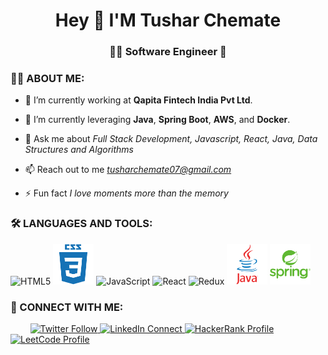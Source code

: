 <!-- [![MasterHead](https://1.bp.blogspot.com/-7A4WynwLsM...)](https://rishavchanda.io) -->
<h1 align="center">Hey 👋 I'M Tushar Chemate  </h1>
<div>
  <h3 align="center">  👨‍💻 Software Engineer 🚀 </h3> 
</div>


<h3 align="left">👨‍💻 ABOUT ME:</h3>

- 🔭 I’m currently working at **Qapita Fintech India Pvt Ltd**.

- <p>
  🌱 I’m currently leveraging <strong> Java</strong>, <strong>Spring Boot</strong>, <strong>AWS</strong>, and <strong>Docker</strong>.
</p>


- 💬 Ask me about *Full Stack Development, Javascript, React, Java, Data Structures and Algorithms*

- 📫 Reach out to me *tusharchemate07@gmail.com*

- ⚡ Fun fact *I love moments more than the memory*

<h3 align="left">🛠 LANGUAGES AND TOOLS:</h3> 

<div>
<img src="https://cdn.jsdelivr.net/gh/devicons/devicon/icons/html5/html5-plain.svg" height="65px" width="65px" alt="HTML5" />
<img src="https://github.com/devicons/devicon/blob/master/icons/css3/css3-plain-wordmark.svg" height="65px" width="65px" />
<img src="https://cdn.jsdelivr.net/gh/devicons/devicon/icons/javascript/javascript-plain.svg" height="65px" width="65px" alt="JavaScript"/>

<img src="https://cdn.jsdelivr.net/gh/devicons/devicon/icons/react/react-original.svg" height="65px" width="65px" alt="React" />
<img src="https://cdn.jsdelivr.net/gh/devicons/devicon/icons/redux/redux-original.svg" height="65px" width="65px" alt="Redux" />

<img src="https://github.com/devicons/devicon/blob/master/icons/java/java-original-wordmark.svg" height="65px" width="65px" alt="Java" />
<img src="https://github.com/devicons/devicon/blob/master/icons/spring/spring-original-wordmark.svg" height="65px" width="65px" alt="Spring Boot" />

</div>

<h3 align="left">
  👥 CONNECT WITH ME:
</h3>
 <p align="left">
    &nbsp;&nbsp;&nbsp;&nbsp;&nbsp;&nbsp;&nbsp;
  <a href="https://twitter.com/_theBeast_07" target="blank">
    <img src="https://img.shields.io/twitter/follow/tusharchemate?style=social" alt="Twitter Follow" />
  </a>
  <a href="https://linkedin.com/in/tushar-chemate-0790ab158/" target="blank">
    <img src="https://img.shields.io/badge/LinkedIn-Connect-blue?style=flat&logo=linkedin" alt="LinkedIn Connect" />
  </a>
  <a href="https://www.hackerrank.com/tusharchemate07" target="blank">
    <img src="https://img.shields.io/badge/HackerRank-Profile-brightgreen?style=flat&logo=hackerrank" alt="HackerRank Profile" />
  </a>
  <a href="https://www.leetcode.com/tusharchemate" target="blank">
    <img src="https://img.shields.io/badge/LeetCode-Profile-orange?style=flat&logo=leetcode" alt="LeetCode Profile" />
  </a>
</p>
